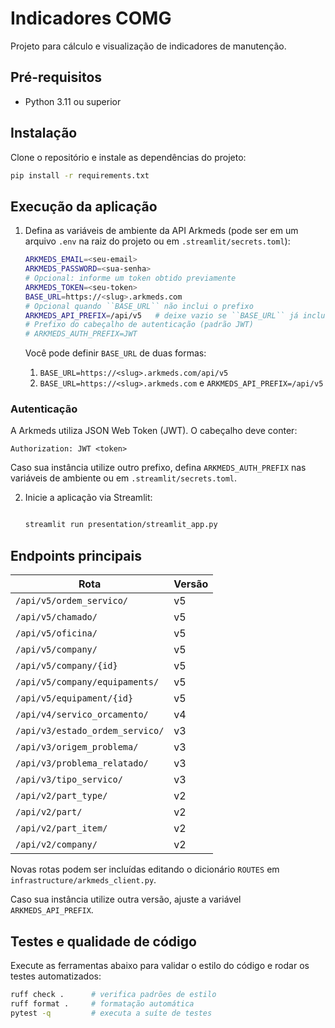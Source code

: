 # Indicadores COMG

Projeto para cálculo e visualização de indicadores de manutenção.

## Pré-requisitos

- Python 3.11 ou superior

## Instalação

Clone o repositório e instale as dependências do projeto:

```bash
pip install -r requirements.txt
```

## Execução da aplicação

1. Defina as variáveis de ambiente da API Arkmeds (pode ser em um arquivo `.env`
   na raiz do projeto ou em `.streamlit/secrets.toml`):

   ```bash
   ARKMEDS_EMAIL=<seu-email>
   ARKMEDS_PASSWORD=<sua-senha>
   # Opcional: informe um token obtido previamente
   ARKMEDS_TOKEN=<seu-token>
   BASE_URL=https://<slug>.arkmeds.com
   # Opcional quando ``BASE_URL`` não inclui o prefixo
   ARKMEDS_API_PREFIX=/api/v5   # deixe vazio se ``BASE_URL`` já inclui o prefixo
   # Prefixo do cabeçalho de autenticação (padrão JWT)
   # ARKMEDS_AUTH_PREFIX=JWT
   ```

   Você pode definir ``BASE_URL`` de duas formas:

   1. ``BASE_URL=https://<slug>.arkmeds.com/api/v5``
   2. ``BASE_URL=https://<slug>.arkmeds.com`` e ``ARKMEDS_API_PREFIX=/api/v5``

### Autenticação

A Arkmeds utiliza JSON Web Token (JWT). O cabeçalho deve conter:

```
Authorization: JWT <token>
```

Caso sua instância utilize outro prefixo, defina ``ARKMEDS_AUTH_PREFIX`` nas
variáveis de ambiente ou em ``.streamlit/secrets.toml``.

2. Inicie a aplicação via Streamlit:

   ```bash

   streamlit run presentation/streamlit_app.py
   ```

## Endpoints principais

| Rota | Versão |
|------|--------|
| `/api/v5/ordem_servico/` | v5 |
| `/api/v5/chamado/` | v5 |
| `/api/v5/oficina/` | v5 |
| `/api/v5/company/` | v5 |
| `/api/v5/company/{id}` | v5 |
| `/api/v5/company/equipaments/` | v5 |
| `/api/v5/equipament/{id}` | v5 |
| `/api/v4/servico_orcamento/` | v4 |
| `/api/v3/estado_ordem_servico/` | v3 |
| `/api/v3/origem_problema/` | v3 |
| `/api/v3/problema_relatado/` | v3 |
| `/api/v3/tipo_servico/` | v3 |
| `/api/v2/part_type/` | v2 |
| `/api/v2/part/` | v2 |
| `/api/v2/part_item/` | v2 |
| `/api/v2/company/` | v2 |

Novas rotas podem ser incluídas editando o dicionário ``ROUTES`` em
`infrastructure/arkmeds_client.py`.

Caso sua instância utilize outra versão, ajuste a variável ``ARKMEDS_API_PREFIX``.

## Testes e qualidade de código

Execute as ferramentas abaixo para validar o estilo do código e rodar os testes
automatizados:

```bash
ruff check .      # verifica padrões de estilo
ruff format .     # formatação automática
pytest -q         # executa a suíte de testes
```
